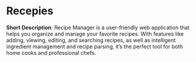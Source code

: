 # Recepies
**Short Description**:   Recipe Manager is a user-friendly web application that helps you organize and manage your favorite recipes. With features like adding, viewing, editing, and searching recipes, as well as intelligent ingredient management and recipe parsing, it’s the perfect tool for both home cooks and professional chefs.
